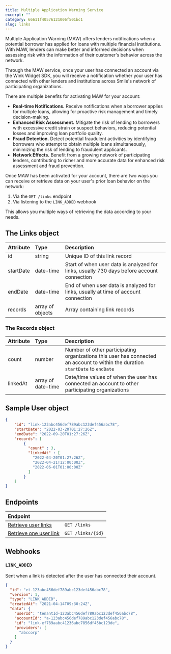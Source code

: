 ```yaml
---
title: Multiple Application Warning Service
excerpt: ""
category: 66611f40576121006f501bc1
slug: links
---
```


Multiple Application Warning (MAW) offers lenders notifications when a potential borrower has applied for loans with multiple financial institutions. With MAW, lenders can make better and informed decisions when assessing risk with the information of their customer's behavior across the network.

Through the MAW service, once your user has connected an account via the Wink Widget SDK, you will receive a notification whether your user has connected with other lenders and institutions across Smile's network of participating organizations.

There are multiple benefits for activating MAW for your account:

- **Real-time Notifications.** Receive notifications when a borrower applies for multiple loans, allowing for proactive risk management and timely decision-making.
- **Enhanced Risk Assessment.** Mitigate the risk of lending to borrowers with excessive credit strain or suspect behaviors, reducing potential losses and improving loan portfolio quality.
- **Fraud Detection.** Detect potential fraudulent activities by identifying borrowers who attempt to obtain multiple loans simultaneously, minimizing the risk of lending to fraudulent applicants.
- **Network Effects.** Benefit from a growing network of participating lenders, contributing to richer and more accurate data for enhanced risk assessment and fraud prevention.

Once MAW has been activated for your account, there are two ways you can receive or retrieve data on your user's prior loan behavior on the network:

1. Via the ``GET /links`` endpoint
2. Via listening to the ``LINK_ADDED`` webhook

This allows you multiple ways of retrieving the data according to your needs.

## The Links object

| Attribute  | Type   | Description                                                                               |
| :--------- | :----- |:------------------------------------------------------------------------------------------|
| id | string | Unique ID of this link record                                                             |
| startDate | date-time | Start of when user data is analyzed for links, usually 730 days before account connection |
| endDate | date-time | End of when user data is analyzed for links, usually at time of account connection        |
| records | array of objects | Array containing link records                                                             |

### The Records object

| Attribute | Type | Description |
| :----- | :----- | :----- |
| count | number | Number of other participating organizations this user has connected an account to within the duration ``startDate`` to ``endDate`` |
| linkedAt | array of date-time | Date/time values of when the user has connected an account to other participating organizations |

## Sample User object

```json
{
    "id": "link-123abc456def789abc123def456abc78",
    "startDate": "2022-03-20T01:27:26Z",
    "endDate": "2022-09-20T01:27:26Z",
    "records": [
        {
          "count" : 3,
          "linkedAt" : [
            "2022-04-20T01:27:26Z",
            "2022-04-21T12:00:00Z",
            "2022-06-01T01:00:00Z"
          ]
        }
    ]
}
```

## Endpoints

| Endpoint                                      |                      |
|:----------------------------------------------| :------------------- |
| [Retrieve user links](/reference/list-links)  | `GET /links`      |
| [Retrieve one user link](/reference/get-link) | `GET /links/{id}` |

## Webhooks

### `LINK_ADDED`

Sent when a link is detected after the user has connected their account.

```json
{
  "id": "et-123abc456def789abc123def456abc78",
  "version": 1,
  "type": "LINK_ADDED",
  "createdAt": "2021-04-14T09:30:24Z",
  "data": {
    "userId": "tenantId-123abc456def789abc123def456abc78",
    "accountId": "a-123abc456def789abc123def456abc78",
    "id": "link-ef789aabc41236abc7856df45bc123de",
    "providers": [
      "abccorp"
    ]
  }
}
```
